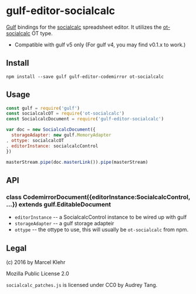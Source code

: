 # gulf-editor-socialcalc
[Gulf](https://github.com/gulf/gulf) bindings for the [socialcalc](https://npmjs.org/package/socialcalc) spreadsheet editor.
It utilizes the [ot-socialcalc](https://github.com/marcelklehr/ot-socialcalc) OT type.

 * Compatible with gulf v5 only (For gulf v4, you may find v0.1.x to work.)

## Install

```
npm install --save gulf gulf-editor-codemirror ot-socialcalc
```

## Usage

```js
const gulf = require('gulf')
const socialcalcOT = require('ot-socialcalc')
const SocialcalcDocument = require('gulf-editor-socialcalc')

var doc = new SocialcalcDocument({
  storageAdapter: new gulf.MemoryAdapter
, ottype: socialcalcOT
, editorInstance: socialcalcControl
})

masterStream.pipe(doc.masterLink()).pipe(masterStream)
```

## API
### class CodemirrorDocument({editorInstance:SocialcalcControl, ...}) extends gulf.EditableDocument
  * `editorInstance` -- a SocialcalcControl instance to be wired up with gulf
  * `storageAdapter` -- a gulf storage adapteir
  * `ottype` -- the ottype to use, this will usually be `ot-socialcalc` from npm.

## Legal
(c) 2016 by Marcel Klehr

Mozilla Public License 2.0

`socialcalc_patches.js` is licensed under CC0 by Audrey Tang.
